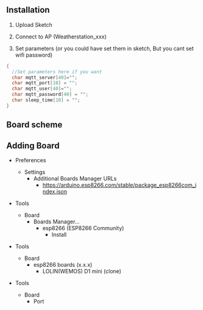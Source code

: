 
## Installation

1) Upload Sketch

2) Connect to AP (Weatherstation_xxx)

3) Set parameters (or you could have set them in sketch, But you cant set wifi password)

```C++
{
  //Set parameters here if you want
  char mqtt_server[40]="";
  char mqtt_port[10] = "";
  char mqtt_user[40]="";
  char mqtt_password[40] = "";
  char sleep_time[10] = "";
}
```
## Board scheme



## Adding Board

* Preferences  
	* Settings 
		* Additional Boards Manager URLs
			* https://arduino.esp8266.com/stable/package_esp8266com_index.json

* Tools 
	* Board
		* Boards Manager...
			* esp8266 (ESP8266 Community)
				* Install

* Tools 
	* Board
		* esp8266 boards (x.x.x) 
			* LOLIN(WEMOS) D1 mini (clone)

* Tools 
	* Board
		* Port


